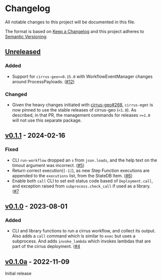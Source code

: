 # Changelog

All notable changes to this project will be documented in this file.

The format is based on [Keep a Changelog](http://keepachangelog.com/en/1.0.0/)
and this project adheres to [Semantic Versioning](http://semver.org/spec/v2.0.0.html).

## [Unreleased]

### Added

- Support for `cirrus-geo>=0.15.0` with WorkflowEventManager changes around
  ProcessPayloads. ([#12])

### Changed

- Given the heavy changes initiated with
  [cirrus-geo#268](https://github.com/cirrus-geo/cirrus-geo/pull/268),
  `cirrus-mgmt` is now pinned to use the stable releases of cirrus-geo
  (`<1.0`). As described, in that PR, the management commands for releases
  `>=1.0` will not use this separate package.

## [v0.1.1] - 2024-02-16

### Fixed

- CLI `run-workflow` dropped an `s` from `json.loads`, and the help text on the
  timout argument was
  incorrect. ([#5](https://github.com/cirrus-geo/cirrus-mgmt/pull/5))
- Return correct execution(`[-1]`), as new Step Function executions are
  appended to the `executions` list, from the StateDB
  Item. ([#6](https://github.com/cirrus-geo/cirrus-mgmt/pull/6))
- Enable both `call` CLI to set exit status code based of `Deployment.call`,
  and exception raised from `subprocess.check_call` if used as a
  library. ([#7](https://github.com/cirrus-geo/cirrus-mgmt/pull/7)

## [v0.1.0] - 2023-08-01

### Added

- CLI and library functions to run a cirrus workflow, and collect its output.
  Also adds a `call` command which is similar to `exec` but uses a
  subprocess. And adds `invoke_lambda` which invokes lambdas that are part of
  the cirrus deployment. ([#4](https://github.com/cirrus-geo/cirrus-mgmt/pull/4)

## [v0.1.0a] - 2022-11-09

Initial release

[unreleased]: https://github.com/cirrus-geo/cirrus-mgmt/compare/v0.1.1...main
[v0.1.1]: https://github.com/cirrus-geo/cirrus-mgmt/compare/v0.1.0...v0.1.1
[v0.1.0]: https://github.com/cirrus-geo/cirrus-mgmt/compare/v0.1.0a...v0.1.0
[v0.1.0a]: https://github.com/cirrus-geo/cirrus-mgmt/releases/tag/v0.1.0a
[#12]: https://github.com/cirrus-geo/cirrus-mgmt/pull/12
